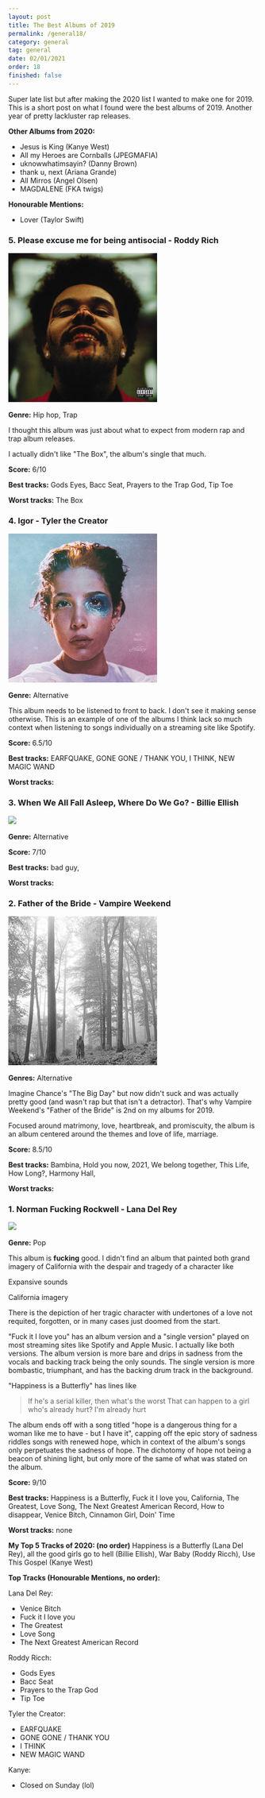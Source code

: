 ```yaml
---
layout: post
title: The Best Albums of 2019
permalink: /general18/
category: general
tag: general
date: 02/01/2021
order: 18
finished: false
---
```


Super late list but after making the 2020 list I wanted to make one for 2019. This is a short post on what I found were the best albums of 2019. Another year of pretty lackluster rap releases. 

**Other Albums from 2020:**
- Jesus is King (Kanye West)
- All my Heroes are Cornballs (JPEGMAFIA)
- uknowwhatimsayin? (Danny Brown)
- thank u, next (Ariana Grande)
- All Mirros (Angel Olsen)
- MAGDALENE (FKA twigs)

**Honourable Mentions:**
- Lover (Taylor Swift)

### 5. Please excuse me for being antisocial - Roddy Rich

<img src="/blog/general/17/ah.jpg" width="300px" height="300px"/>

**Genre:** Hip hop, Trap

I thought this album was just about what to expect from modern rap and trap album releases.

I actually didn't like "The Box", the album's single that much.

**Score:** 6/10

**Best tracks:** Gods Eyes, Bacc Seat, Prayers to the Trap God, Tip Toe

**Worst tracks:** The Box

### 4. Igor - Tyler the Creator

<img src="/blog/general/17/m.png" />

**Genre:** Alternative

This album needs to be listened to front to back. I don't see it making sense otherwise. This is an example of one of the albums I think lack so much context when listening to songs individually on a streaming site like Spotify.

**Score:** 6.5/10

**Best tracks:** EARFQUAKE, GONE GONE / THANK YOU, I THINK, NEW MAGIC WAND

**Worst tracks:** 

### 3. When We All Fall Asleep, Where Do We Go? - Billie Ellish

<img src="/blog/general/17/wwafawdwg.png" />

**Genre:** Alternative


**Score:** 7/10

**Best tracks:** bad guy,

**Worst tracks:** 

### 2. Father of the Bride - Vampire Weekend

<img src="/blog/general/17/f.png" />

**Genres:** Alternative

Imagine Chance's "The Big Day" but now didn't suck and was actually pretty good (and wasn't rap but that isn't a detractor). That's why Vampire Weekend's "Father of the Bride" is 2nd on my albums for 2019.

Focused around matrimony, love, heartbreak, and promiscuity, the album is an album centered around the themes and love of life, marriage.

**Score:** 8.5/10

**Best tracks:** Bambina, Hold you now, 2021, We belong together, This Life, How Long?, Harmony Hall,

**Worst tracks:** 

### 1. Norman Fucking Rockwell - Lana Del Rey

<img src="/blog/general/18/nfr.png" />

**Genre:** Pop

This album is **fucking** good. I didn't find an album that painted both grand imagery of California with the despair and tragedy of a character like 

Expansive sounds

California imagery

There is the depiction of her tragic character with undertones of a love not requited, forgotten, or in many cases just doomed from the start.

"Fuck it I love you" has an album version and a "single version" played on most streaming sites like Spotify and Apple Music. I actually like both versions. The album version is more bare and drips in sadness from the vocals and backing track being the only sounds. The single version is more bombastic, triumphant, and has the backing drum track in the background.

"Happiness is a Butterfly" has lines like

> If he's a serial killer, then what's the worst That can happen to a girl who's already hurt? I'm already hurt

The album ends off with a song titled "hope is a dangerous thing for a woman like me to have - but I have it", capping off the epic story of sadness riddles songs with renewed hope, which in context of the album's songs only perpetuates the sadness of hope. The dichotomy of hope not being a beacon of shining light, but only more of the same of what was stated on the album.

**Score:** 9/10

**Best tracks:** Happiness is a Butterfly, Fuck it I love you, California, The Greatest, Love Song, The Next Greatest American Record, How to disappear, Venice Bitch, Cinnamon Girl, Doin' Time

**Worst tracks:** none

**My Top 5 Tracks of 2020: (no order)** Happiness is a Butterfly (Lana Del Rey), all the good girls go to hell (Billie Ellish), War Baby (Roddy Ricch), Use This Gospel (Kanye West)

**Top Tracks (Honourable Mentions, no order):** 

Lana Del Rey:
- Venice Bitch
- Fuck it I love you
- The Greatest
- Love Song
- The Next Greatest American Record

Roddy Ricch:
- Gods Eyes
- Bacc Seat
- Prayers to the Trap God
- Tip Toe

Tyler the Creator:
- EARFQUAKE
- GONE GONE / THANK YOU
- I THINK
- NEW MAGIC WAND

Kanye:
- Closed on Sunday (lol)
